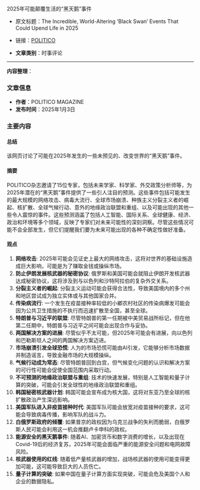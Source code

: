 2025年可能颠覆生活的“黑天鹅”事件
- 原文标题：The Incredible, World-Altering ‘Black Swan’ Events That Could Upend Life in 2025
- 链接：[POLITICO](https://www.politico.com/news/magazine/2025/01/03/15-unpredictable-scenarios-for-2025-00196309)

- **文章类别**：时事评论

---
**内容整理**： 

### 文章信息
- **作者**：POLITICO MAGAZINE
- **发布时间**：2025年1月3日

### 主要内容
#### 总结

该网页讨论了可能在2025年发生的一些未预见的、改变世界的“黑天鹅”事件。

#### 摘要

POLITICO杂志邀请了15位专家，包括未来学家、科学家、外交政策分析师等，为2025年潜在的“黑天鹅”事件提供了一些引人注目的预测。这些事件包括可能发生的最大规模的网络攻击、病毒大流行、全球市场崩溃、种族主义分裂主义者的崛起、核扩散、全球气候行动、意外的地缘政治联盟和重组、以及可能出现的其他一些令人震惊的事件。这些预测涵盖了包括人工智能、国际关系、全球健康、经济、政治和环境等多个领域，反映了专家们对未来可能性的深刻洞察。尽管这些情况可能不会全部发生，但它们提醒我们要为未来可能出现的各种不确定性做好准备。

#### 观点

1. **网络攻击**: 2025年可能会见证史上最大的网络攻击，这将对世界的基础设施造成巨大影响，可能是为了赚取金钱或操纵市场。
2. **防止伊朗发展核武器的秘密协议**: 俄罗斯和美国可能会就阻止伊朗开发核武器达成秘密协议，这将涉及到与以色列和沙特阿拉伯的复杂外交关系。
3. **分裂主义者的崛起**: 分裂主义运动可能会获得合法性，导致美国境内的多个州和地区尝试成为独立实体或与其他国家合并。
4. **传染病流行**: 一个发生在疫苗接种率较低的小鄕农村社区的传染病爆发可能会因为公共卫生措施的不执行而迅速扩散至全国，甚至全球。
5. **特朗普与习近平的联盟**: 尽管特朗普的第一任期被中美贸易战所标记，但在他第二任期中，特朗普与习近平之间可能会出现合作与妥协。
6. **两国解决方案的进展**: 尽管似乎不太可能，但2025年可能会有进展，向以色列和巴勒斯坦人之间的两国解决方案迈进。
7. **市场崩溃引发全球恐慌**: 人为的市场恐慌可能由AI引发，它能够分析市场数据并制造谣言，导致金融市场的大规模操纵。
8. **气候行动成为常态**: 尽管特朗普回到白宫，但气候变化问题的认识和解决方案的可行性可能会促使全国范围内采取行动。
9. **不可预测的地缘政治联盟与重组**: 技术的快速发展，特别是人工智能和量子计算的突破，可能会引发全球性的地缘政治联盟和重组。
10. **韩国秘密核武器计划**: 韩国可能会宣布成为核大国，这将对东亚乃至全球的核扩散政治产生深远影响。
11. **美国军队进入非疫苗接种时代**: 美国军队可能会放宽对疫苗接种的要求，这可能会导致病毒传播，影响军队的战斗力。
12. **白俄罗斯政府的倾覆**: 如果普京的政权因为乌克兰战争的失利而脆弱，白俄罗斯人民可能会利用这一机会推翻卢卡申科的政权。
13. **能源安全的黑天鹅事件**: 随着AI、加密货币和数字消费的增长，以及出现在Covid-19后的经济复苏，2025年可能会面临严重的能源安全问题和电网故障风险。
14. **核武器使用的红线**: 随着低产量核武器的增加，战场核武器的使用可能变得更加可能，这可能导致巨大的人员伤亡。
15. **量子计算的突破**: 如果中国在量子计算方面实现突破，可能会危及美国个人和企业的数据隐私。


